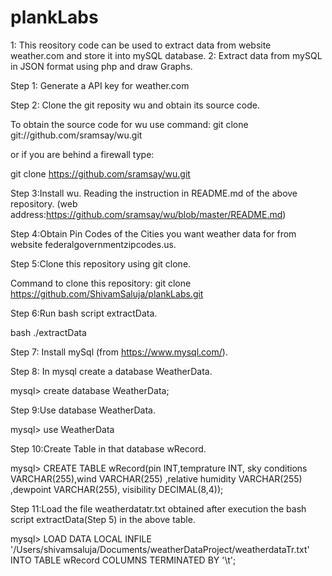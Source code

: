 # plankLabs

1: This reository code can be used to extract data from website weather.com and store it into mySQL database.
2: Extract data from mySQL in JSON format using php and draw Graphs. 

Step 1: Generate a API key for weather.com


Step 2: Clone the git reposity wu and obtain its source code.

To obtain the source code for wu use command:
git clone git://github.com/sramsay/wu.git

or if you are behind a firewall type:

git clone https://github.com/sramsay/wu.git


Step 3:Install wu. Reading the instruction in README.md of the above repository.
(web address:https://github.com/sramsay/wu/blob/master/README.md)


Step 4:Obtain Pin Codes of the Cities you want weather data for from website federalgovernmentzipcodes.us.


Step 5:Clone this repository using git clone. 

Command to clone this repository:
git clone https://github.com/ShivamSaluja/plankLabs.git

Step 6:Run bash script extractData.

bash ./extractData


Step 7: Install mySql (from https://www.mysql.com/).


Step 8: In mysql create a database WeatherData.

mysql> create database WeatherData;


Step 9:Use database WeatherData.

mysql> use WeatherData


Step 10:Create Table in that database wRecord.

mysql> CREATE TABLE wRecord(pin INT,temprature INT, sky conditions VARCHAR(255),wind VARCHAR(255) ,relative humidity VARCHAR(255) ,dewpoint VARCHAR(255), visibility DECIMAL(8,4));

Step 11:Load the file weatherdatatr.txt obtained after execution the bash script extractData(Step 5) in the above table. 

mysql> LOAD DATA LOCAL INFILE '/Users/shivamsaluja/Documents/weatherDataProject/weatherdataTr.txt'  INTO TABLE wRecord COLUMNS TERMINATED BY '\t';

